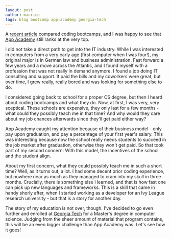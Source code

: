 ```yaml
---
layout: post
author: maurice
tags: blog bootcamp app-academy georgia-tech
---
```

A [recent article](https://www.growthmarketingpro.com/best-coding-bootcamps/) compared coding bootcamps, and I was happy to see that [App Academy](https://www.appacademy.io) still ranks at the very top.

I did not take a direct path to get into the IT industry. While I was interested in computers from a very early age (first computer when I was four!), my original major is in German law and business administration. Fast forward a few years and a move across the Atlantic, and I found myself with a profession that was not really in demand anymore. I found a job doing IT consulting and support. It paid the bills and my coworkers were great, but over time, I grew really, really bored and was looking for something else to do.

I considered going back to school for a proper CS degree, but then I heard about coding bootcamps and what they do. Now, at first, I was very, very sceptical. These schools are expensive, they only last for a few months - what could they possibly teach me in that time? And why would they care about my job chances afterwards since they'll get paid either way?

App Academy caught my attention because of their business model - only pay upon graduation, and pay a percentage of your first year's salary. This was interesting because now the school really needs students to succeed in the job market after graduation, otherwise they won't get paid. So that took part of my second concern: With this model, the incentives of the school and the student align.

About my first concern, what they could possibly teach me in such a short time? Well, as it turns out, a lot. I had some decent prior coding experience, but nowhere near as much as they managed to cram into my skull in three months. Crucially, there is something else I learned, and that is how fast one can pick up new languages and frameworks. This is a skill that came in handy shorly after, when I started working as a developer for an Ivy League research university - but that is a story for another day.

The story of my education is not over, though. I've decided to go even further and enrolled at [Georgia Tech](http://www.omscs.gatech.edu) for a Master's degree in computer science. Judging from the sheer amount of material that program contains, this will be an even bigger challenge than App Academy was. Let's see how it goes!
